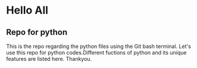 # Hello All
## Repo for python
This is the repo regarding the python files using the Git bash terminal.
Let's use this repo for python codes.Different fuctions of python and its unique features are listed here.
Thankyou.
